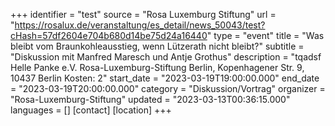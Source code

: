 +++
identifier = "test"
source = "Rosa Luxemburg Stiftung"
url = "https://rosalux.de/veranstaltung/es_detail/news_50043/test?cHash=57df2604e704b680d14be75d24a16440"
type = "event"
title = "Was bleibt vom Braunkohleausstieg, wenn Lützerath nicht bleibt?"
subtitle = "Diskussion mit Manfred Maresch und Antje Grothus"
description = "tqadsf
Helle Panke e.V.  Rosa-Luxemburg-Stiftung Berlin, Kopenhagener Str. 9, 10437 Berlin
Kosten: 2"
start_date = "2023-03-19T19:00:00.000"
end_date = "2023-03-19T20:00:00.000"
category = "Diskussion/Vortrag"
organizer = "Rosa-Luxemburg-Stiftung"
updated = "2023-03-13T00:36:15.000"
languages = []
[contact]
[location]
+++